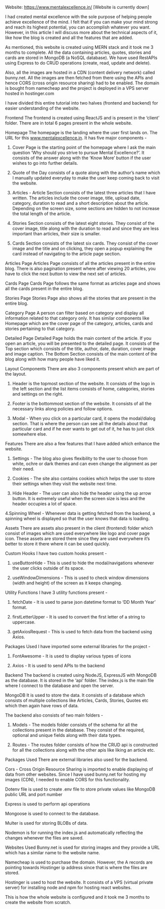 Website: https://www.mentalexcellence.in/ [Website is currently down]

 
I had created mental excellence with the sole purpose of helping people achieve excellence of the mind. I felt that if you can make your mind strong and reach its highest potential, you can accomplish whatever you want. However, in this article I will discuss more about the technical aspects of it, like how the blog is created and all the features that are added.

 
As mentioned, this website is created using MERN stack and it took me 3 months to complete. All the data containing articles, quotes, stories and cards are stored in MongoDB (a NoSQL database). We have used RestAPIs using Express to do CRUD operations (create, read, update and delete).

 
Also, all the images are hosted in a CDN (content delivery network) called bunny.net. All the images are then fetched from there using the APIs and hence CORS (cross origin resource sharing) had to be enabled. The domain is bought from namecheap and the project is deployed in a VPS server hosted in hostinger.com

 
I have divided this entire tutorial into two halves (frontend and backend) for easier understanding of the website.

 

Frontend
The frontend is created using ReactJS and is present in the ‘client’ folder. There are in total 6 pages present in the whole website.

 

Homepage
The homepage is the landing where the user first lands on. The URL for this www.mentalexcellence.in. It has five major components -

 
1. Cover Page is the starting point of the homepage where I ask the main question ‘Why should you strive to pursue Mental Excellence?’. It consists of the answer along with the ‘Know More’ button if the user wishes to go into further details.

 
2. Quote of the Day consists of a quote along with the author’s name which I manually updated everyday to make the user keep coming back to visit the website.

 
3. Articles - Article Section consists of the latest three articles that I have written. The articles include the cover image, title, upload date, category, duration to read and a short description about the article. Depending on the screen size, some sections are hidden to not increase the total length of the article.

 
4. Stories Section consists of the latest eight stories. They consist of the cover image, title along with the duration to read and since they are less important than articles, their size is smaller.

 
5. Cards Section consists of the latest six cards. They consist of the cover image and the title and on clicking, they open a popup explaining the card instead of navigating to the article page section.

 

Articles Page
Articles Page consists of all the articles present in the entire blog. There is also pagination present where after viewing 20 articles, you have to click the next button to view the next set of articles.

 

Cards Page
Cards Page follows the same format as articles page and shows all the cards present in the entire blog.

 

Stories Page
Stories Page also shows all the stories that are present in the entire blog.

 

Category Page
A person can filter based on category and display all information related to that category only. It has similar components like Homepage which are the cover page of the category, articles, cards and stories pertaining to that category.

 

Detailed Page
Detailed Page holds the main content of the article. If you open an article, you will be presented to the detailed page. It consists of the Top section which consists of the title, author, date, duration, cover image and image caption. The Bottom Section consists of the main content of the blog along with how many people have liked it.

 

Layout Components
There are also 3 components present which are part of the layout.

1. Header is the topmost section of the website. It consists of the logo in the left section and the list items consists of home, categories, stories and settings on the right.

 
2. Footer is the bottommost section of the website. It consists of all the necessary links along policies and follow options.

 
3. Modal - When you click on a particular card, it opens the modal/dialog section. That is where the person can see all the details about that particular card and if he ever wants to get out of it, he has to just click somewhere else.

 

Features
There are also a few features that I have added which enhance the website.

1. Settings - The blog also gives flexibility to the user to choose from white, ochre or dark themes and can even change the alignment as per their need.

 
2. Cookies - The site also contains cookies which helps the user to store their settings when they visit the website next time.

 
3. Hide Header - The user can also hide the header using the up arrow button. It is extremely useful when the screen size is less and the header occupies a lot of space.

 
4.Spinning Wheel - Whenever data is getting fetched from the backend, a spinning wheel is displayed so that the user knows that data is loading.

 

Assets
There are assets also present in the client (frontend) folder which consist of images which are used everywhere like logo and cover page icon. These assets are stored there since they are used everywhere it’s better to store it there where it can be used quickly.

 

Custom Hooks
I have two custom hooks present -

1. useButtonHide - This is used to hide the modal/navigations whenever the user clicks outside of its space.

 
2. useWindowDimensions - This is used to check window dimensions (width and height) of the screen as it keeps changing.

 

Utility Functions
I have 3 utility functions present -

1. fetchDate - It is used to parse json datetime format to ‘DD Month Year’ format.

 
2. firstLetterUpper - It is used to convert the first letter of a string to uppercase.

 
3. getAxiosRequest - This is used to fetch data from the backend using Axios.

 

Packages Used
I have imported some external libraries for the project -

1. FontAwesome - It is used to display various types of icons

 
2. Axios - It is used to send APIs to the backend

 

Backend
The backend is created using NodeJS, ExpressJS with MongoDB as the database. It is stored in the ‘api’ folder. The index.js is the main file where I connect to the database and open the server.

 

MongoDB
It is used to store the data. It consists of a database which consists of multiple collections like Articles, Cards, Stories, Quotes etc which then again have rows of data.

 
The backend also consists of two main folders -

1. Models - The models folder consists of the schema for all the collections present in the database. They consist of the required, optional and unique fields along with their data types.

 
2. Routes - The routes folder consists of how the CRUD api is constructed for all the collections along with the other apis like liking an article etc.

 

Packages Used
There are external libraries also used for the backend.

Cors - Cross Origin Resource Sharing is imported to enable displaying of data from other websites. Since I have used bunny.net for hosting my images (CDN), I needed to enable CORS for this functionality.

 
Dotenv file is used to create .env file to store private values like MongoDB public URL and port number

 
Express is used to perform api operations

 
Mongoose is used to connect to the database.

 
Multer is used for storing BLOBs of data.

 
Nodemon is for running the index.js and automatically reflecting the changes whenever the files are saved.

 

Websites Used
Bunny.net is used for storing images and they provide a URL which has a similar name to the website name.

 
Namecheap is used to purchase the domain. However, the A records are pointing towards Hostinger ip address since that is where the files are stored.

 
Hostinger is used to host the website. It consists of a VPS (virtual private server) for installing node and npm for hosting react websites.

 

 
This is how the whole website is configured and it took me 3 months to create the website from scratch.
